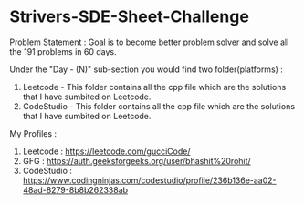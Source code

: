 # Strivers-SDE-Sheet-Challenge

Problem Statement : Goal is to become better problem solver and solve all the 191 problems in 60 days.

Under the "Day - (N)" sub-section you would find two folder(platforms) : 
1) Leetcode - This folder contains all the cpp file which are the solutions that I have sumbited on Leetcode.
2) CodeStudio - This folder contains all the cpp file which are the solutions that I have sumbited on Leetcode.


My Profiles :
1. Leetcode : https://leetcode.com/gucciCode/
2. GFG : https://auth.geeksforgeeks.org/user/bhashit%20rohit/
3. CodeStudio : https://www.codingninjas.com/codestudio/profile/236b136e-aa02-48ad-8279-8b8b262338ab
